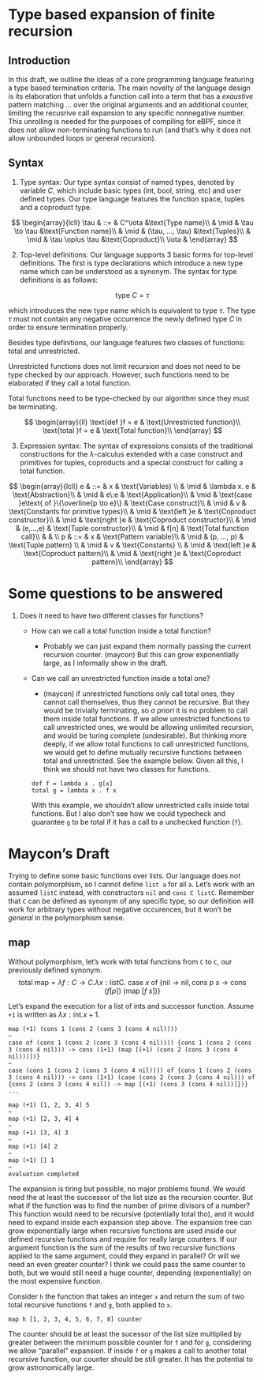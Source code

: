 Type based expansion of finite recursion
========================================

Introduction
------------

In this draft, we outline the ideas of a core programming language featuring 
a type based termination criteria. The main novelty of the language design is 
its elaboration that unfolds a function call into a term that has a *exaustive* pattern 
matching ... over the original arguments and an additional counter, limiting the recusrive call expansion to any specific nonnegative number. This unrolling is needed for the purposes of compiling for eBPF, since it does not allow non-terminating functions to run (and that’s why it does not allow unbounded loops or general recursion).


Syntax 
------

1. Type syntax: Our type syntax consist of named types, denoted by variable $C$,
which include basic types (int, bool, string, etc) and user defined types. Our type
language features the function space, tuples and a coproduct type.

$$
\begin{array}{lcll}
    \tau  & ::=  & C^\iota               &\text{Type name}\\
          & \mid & \tau \to \tau         &\text{Function name}\\
          & \mid & (\tau, ..., \tau)     &\text{Tuples}\\
          & \mid & \tau \oplus \tau      &\text{Coproduct}\\
    \iota &
\end{array}
$$

2. Top-level definitions: Our language supports 3 basic forms for top-level 
definitions. The first is type declarations which introduce a new type name
which can be understood as a synonym. The syntax for type definitions is as
follows:

$$
\text{type }C = \tau
$$

which introduces the new type name which is equivalent to type $\tau$. The 
type $\tau$ must not contain any negative occurrence the newly defined 
type $C$ in order to ensure termination properly.

Besides type definitions, our language features two classes of functions: 
total and unrestricted. 

Unrestricted functions does not limit recursion and does not need to be type 
checked by our approach. However, such functions need to be elaborated if they
call a total function.

Total functions need to be type-checked by our algorithm since they must be 
terminating.

$$
\begin{array}{ll}
  \text{def }f = e   & \text{Unrestricted function}\\
  \text{total }f = e & \text{Total function}\\
\end{array}
$$

3. Expression syntax: The syntax of expressions consists of the 
traditional constructions for the $\lambda$-calculus extended with
a case construct and primitives for tuples, coproducts and a special 
construct for calling a total function.

$$
\begin{array}{lcll}
  e & ::=  & x             & \text{Variables} \\
    & \mid & \lambda x. e  & \text{Abstraction}\\
    & \mid & e\:e          & \text{Application}\\
    & \mid & \text{case }e\text{ of }\{\overline{p \to e}\} & \text{Case construct}\\
    & \mid & v             & \text{Constants for primitive types}\\
    & \mid & \text{left }e & \text{Coproduct constructor}\\
    & \mid & \text{right }e & \text{Coproduct constructor}\\
    & \mid & (e,...,e) & \text{Tuple constructor}\\
    & \mid & f[n]      & \text{Total function call}\\
    &      & \\
  p & ::=  & x           & \text{Pattern variable}\\
    & \mid & (p, ..., p) & \text{Tuple pattern} \\
    & \mid & v           & \text{Constants} \\
    & \mid & \text{left }e & \text{Coproduct pattern}\\
    & \mid & \text{right }e & \text{Coproduct pattern}\\
\end{array}
$$


Some questions to be answered
=============================

1. Does it need to have two different classes for functions?
   - How can we call a total function inside a total function?
      * Probably we can just expand them normally passing the current 
        recursion counter. (maycon) But this can grow exponentially large, as I informally show in the draft.
   - Can we call an unrestricted function inside a total one?
      * (maycon) if unrestricted functions only call total ones, they cannot call themselves, thus they cannot be recursive. But they would be trivially terminating, so  *a priori* it is no problem to call them inside total functions. If we allow unrestricted functions to call unrestricted ones, we would be allowing unlimited recursion, and would be turing complete (undesirable). But thinking more deeply, if we allow total functions to call unrestricted functions, we would get to define mutually recursive functions between total and unrestricted. See the example below. Given all this, I think we should not have two classes for functions.

      ```
      def f = lambda x . g[x]
      total g = lambda x . f x
      ```
      With this example, we shouldn’t allow unrestricted calls inside total functions. But I also don’t see how we could typecheck and guarantee `g` to be total if it has a call to a unchecked function (`f`). 
   
Maycon’s Draft
===
Trying to define some basic functions over lists. Our language does not contain polymorphism, so I cannot define `list a` for all `a`. Let’s work with an assumed `listC` instead, with constructors `nil` and `cons C listC`. Remember that `C` can be defined as synonym of any specific type, so our definition will work for arbitrary types without negative occurences, but it won’t be *general* in the polymorphism sense.

map
---
Without polymorphism, let’s work with total functions from `C` to `C`, our previously defined synonym.
$$
\text{total map} = \lambda f : C \rightarrow C.\lambda x 
: \text{listC}. \text{ case } x \text{ of } 
\{\text{nil} \rightarrow \text{nil}, \text{cons }
p \: s \rightarrow \text{cons } (f[p]) \: (\text{map } [f \: s])\} 
$$

Let’s expand the execution for a list of ints and successor function. Assume `+1` is written as $\lambda x : \text{int} . x+1$.

```
map (+1) (cons 1 (cons 2 (cons 3 (cons 4 nil))))
~
case of (cons 1 (cons 2 (cons 3 (cons 4 nil)))) {cons 1 (cons 2 (cons 3 (cons 4 nil))) -> cons (1+1) (map [(+1) (cons 2 (cons 3 (cons 4 nil)))])}
~
case (cons 1 (cons 2 (cons 3 (cons 4 nil)))) of {cons 1 (cons 2 (cons 3 (cons 4 nil))) -> cons (1+1) (case (cons 2 (cons 3 (cons 4 nil))) of 
{cons 2 (cons 3 (cons 4 nil)) -> map [(+1) (cons 3 (cons 4 nil))]})}
...
```

```
map (+1) [1, 2, 3, 4] 5
~
map (+1) [2, 3, 4] 4
~
map (+1) [3, 4] 3
~
map (+1) [4] 2
~
map (+1) [] 1
~
evaluation completed
```

The expansion is tiring but possible, no major problems found. We would need the at least the successor of the list size as the recursion counter. But what if the function was to find the number of prime divisors of a number? This function would need to be recursive (potentially total tho), and it would need to expand inside each expansion step above. The expansion tree can grow exponentially large when recursive functions are used inside our defined recursive functions and require for really large counters. If our argument function is the sum of the results of two recursive functions applied to the same argument, could they expand in parallel? Or will we need an even greater counter? I think we could pass the same counter to both, but we would still need a huge counter, depending (exponentially) on the most expensive function.

Consider `h` the function that takes an integer `x` and return the sum of two total recursive functions `f` and `g`, both applied to `x`.

```
map h [1, 2, 3, 4, 5, 6, 7, 8] counter
```

The counter should be at least the sucessor of the list size multiplied by greater between the minimum possible counter for `f` and for `g`, considering we allow “parallel” expansion. If inside `f` or `g` makes a call to another total recursive function, our counter should be still greater. It has the potential to grow astronomically large.